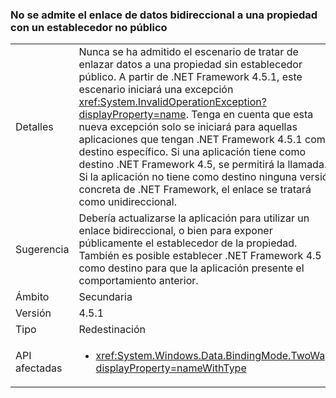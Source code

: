 ### <a name="two-way-data-binding-to-a-property-with-a-non-public-setter-is-not-supported"></a>No se admite el enlace de datos bidireccional a una propiedad con un establecedor no público

|   |   |
|---|---|
|Detalles|Nunca se ha admitido el escenario de tratar de enlazar datos a una propiedad sin establecedor público. A partir de .NET Framework 4.5.1, este escenario iniciará una excepción <xref:System.InvalidOperationException?displayProperty=name>. Tenga en cuenta que esta nueva excepción solo se iniciará para aquellas aplicaciones que tengan .NET Framework 4.5.1 como destino específico. Si una aplicación tiene como destino .NET Framework 4.5, se permitirá la llamada. Si la aplicación no tiene como destino ninguna versión concreta de .NET Framework, el enlace se tratará como unidireccional.|
|Sugerencia|Debería actualizarse la aplicación para utilizar un enlace bidireccional, o bien para exponer públicamente el establecedor de la propiedad. También es posible establecer .NET Framework 4.5 como destino para que la aplicación presente el comportamiento anterior.|
|Ámbito|Secundaria|
|Versión|4.5.1|
|Tipo|Redestinación|
|API afectadas|<ul><li><xref:System.Windows.Data.BindingMode.TwoWay?displayProperty=nameWithType></li></ul>|

